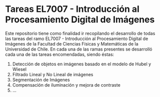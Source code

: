 # Tareas EL7007 - Introducción al Procesamiento Digital de Imágenes

Este repositorio tiene como finalidad ir recopilando el desarrollo de todas las tareas del ramo EL7007 - Introducción al Procesamiento Digital de Imágenes de la Facultad de Ciencias Físicas y Matemáticas de la Universidad de Chile. En cada una de las ramas presentes se desarrolló cada una de las tareas encomendadas, siendo éstas:

1. Detección de objetos en imágenes basado en el modelo de Hubel y Wiesel
2. Filtrado Lineal y No Lineal de imágenes
3. Segmentación de Imágenes
4. Compensación de iluminación y mejora de contraste
5. ...
